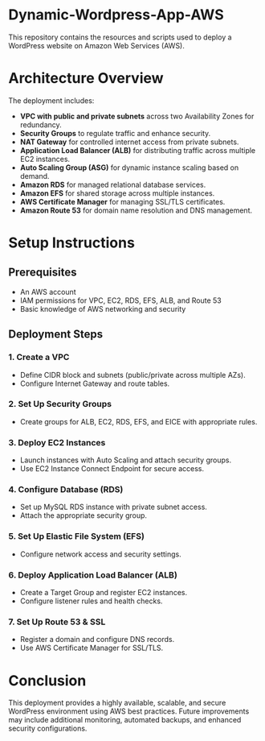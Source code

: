 # Dynamic-Wordpress-App-AWS
This repository contains the resources and scripts used to deploy a WordPress website on Amazon Web Services (AWS).
# Architecture Overview

The deployment includes:

- **VPC with public and private subnets** across two Availability Zones for redundancy.
- **Security Groups** to regulate traffic and enhance security.
- **NAT Gateway** for controlled internet access from private subnets.
- **Application Load Balancer (ALB)** for distributing traffic across multiple EC2 instances.
- **Auto Scaling Group (ASG)** for dynamic instance scaling based on demand.
- **Amazon RDS** for managed relational database services.
- **Amazon EFS** for shared storage across multiple instances.
- **AWS Certificate Manager** for managing SSL/TLS certificates.
- **Amazon Route 53** for domain name resolution and DNS management.

# Setup Instructions

## Prerequisites

- An AWS account
- IAM permissions for VPC, EC2, RDS, EFS, ALB, and Route 53
- Basic knowledge of AWS networking and security

## Deployment Steps

### 1. Create a VPC

- Define CIDR block and subnets (public/private across multiple AZs).
- Configure Internet Gateway and route tables.

### 2. Set Up Security Groups

- Create groups for ALB, EC2, RDS, EFS, and EICE with appropriate rules.

### 3. Deploy EC2 Instances

- Launch instances with Auto Scaling and attach security groups.
- Use EC2 Instance Connect Endpoint for secure access.

### 4. Configure Database (RDS)

- Set up MySQL RDS instance with private subnet access.
- Attach the appropriate security group.

### 5. Set Up Elastic File System (EFS)

- Configure network access and security settings.

### 6. Deploy Application Load Balancer (ALB)

- Create a Target Group and register EC2 instances.
- Configure listener rules and health checks.

### 7. Set Up Route 53 & SSL

- Register a domain and configure DNS records.
- Use AWS Certificate Manager for SSL/TLS.

# Conclusion

This deployment provides a highly available, scalable, and secure WordPress environment using AWS best practices. Future improvements may include additional monitoring, automated backups, and enhanced security configurations.
